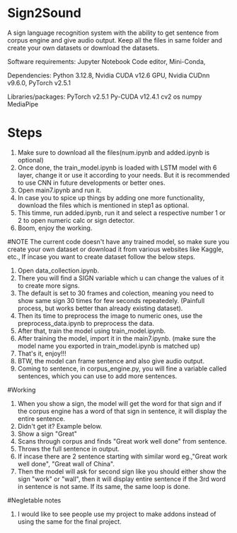 # Sign2Sound
A sign language recognition system with the ability to get sentence from corpus engine and give audio output.
Keep all the files in same folder and create your own datasets or download the datasets.

Software requirements:
  Jupyter Notebook Code editor,
  Mini-Conda,

Dependencies:
  Python 3.12.8,
  Nvidia CUDA v12.6 GPU,
  Nvidia CUDnn v9.6.0,
  PyTorch v2.5.1 

Libraries/packages:
  PyTorch v2.5.1
  Py-CUDA v12.4.1
  cv2
  os
  numpy
  MediaPipe

# Steps
1. Make sure to download all the files(num.ipynb and added.ipynb is optional)
2. Once done, the train_model.ipynb is loaded with LSTM model with 6 layer, change it or use it according to your needs. But it is recommended to use CNN in future developments or better ones.
3. Open main7.ipynb and run it.
4. In case you to spice up things by adding one more functionality, download the files which is mentioned in step1 as optional.
5. This timme, run added.ipynb, run it and select a respective number 1 or 2 to open numeric calc or sign detector.
6. Boom, enjoy the working.

#NOTE
The current code doesn't have any trained model, so make sure you create your own dataset or download it from various websites like Kaggle, etc., If incase you want to create dataset follow the below steps.
1. Open data_collection.ipynb.
2. There you will find a SIGN variable which u can change the values of it to create more signs.
3. The default is set to 30 frames and colection, meaning you need to show same sign 30 times for few seconds repeatedely. (Painfull process, but works better than already existing dataset).
4. Then its time to preprocess the image to numeric ones, use the preprocess_data.ipynb to preprocess the data.
5. After that, train the model using train_model.ipynb.
6. After training the model, import it in the main7.ipynb. (make sure the model name you exported in train_model.ipynb is matched up)
7. That's it, enjoy!!!
8. BTW, the model can frame sentence and also give audio output.
9. Coming to sentence, in corpus_engine.py, you will fine a variable called sentences, which you can use to add more sentences.

#Working
1. When you show a sign, the model will get the word for that sign and if the corpus engine has a word of that sign in sentence, it will display the entire sentence.
2. Didn't get it? Example below.
3. Show a sign "Great"
4. Scans through corpus and finds "Great work well done" from sentence.
5. Throws the full sentence in output.
6. If incase there are 2 sentence starting with similar word eg.,"Great work well done", "Great wall of China".
7. Then the model will ask for second sign like you should either show the sign "work" or "wall", then it will display entire sentence if the 3rd word in sentence is not same. If its same, the same loop is done.

#Negletable notes
1. I would like to see people use my project to make addons instead of using the same for the final project.
